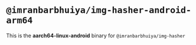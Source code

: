 # `@imranbarbhuiya/img-hasher-android-arm64`

This is the **aarch64-linux-android** binary for `@imranbarbhuiya/img-hasher`
